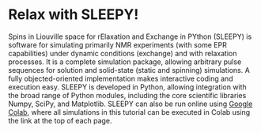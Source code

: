 # Relax with SLEEPY!

Spins in Liouville space for rElaxation and Exchange in PYthon (SLEEPY) is software for simulating primarily NMR experiments (with some EPR capabilities) under dynamic conditions (exchange) and with relaxation processes. It is a complete simulation package, allowing arbitrary pulse sequences for solution and solid-state (static and spinning) simulations. A fully objected-oriented implementation makes interactive coding and execution easy.  SLEEPY is developed in Python, allowing integration with the broad range of Python modules, including the core scientific libraries Numpy, SciPy, and Matplotlib. SLEEPY can also be run online using [Google Colab](https://githubtocolab.com/alsinmr/SLEEPY_tutorial/blob/main/ColabTemplate.ipynb), where all simulations in this tutorial can be executed in Colab using the link at the top of each page.

```{tableofcontents}
```